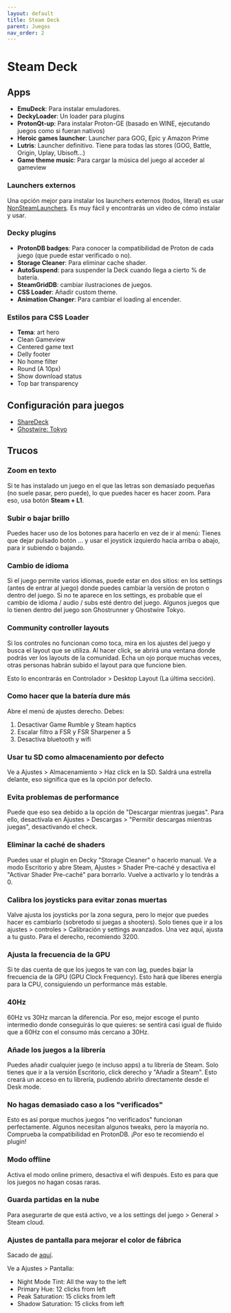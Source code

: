 ```yaml
---
layout: default
title: Steam Deck
parent: Juegos
nav_order: 2
---
```


# Steam Deck

## Apps

- **EmuDeck**: Para instalar emuladores.
- **DeckyLoader**: Un loader para plugins
- **ProtonQt-up**: Para instalar Proton-GE (basado en WINE, ejecutando juegos como si fueran nativos)
- **Heroic games launcher**: Launcher para GOG, Epic y Amazon Prime
- **Lutris**: Launcher definitivo. Tiene para todas las stores (GOG, Battle, Origin, Uplay, Ubisoft…)
- **Game theme music**: Para cargar la música del juego al acceder al gameview

### Launchers externos

Una opción mejor para instalar los launchers externos (todos, literal) es usar [NonSteamLaunchers](https://github.com/moraroy/NonSteamLaunchers-On-Steam-Deck). Es muy fácil y encontrarás un video de cómo instalar y usar.

### Decky plugins

- **ProtonDB badges**: Para conocer la compatibilidad de Proton de cada juego (que puede estar verificado o no).
- **Storage Cleaner**: Para eliminar cache shader.
- **AutoSuspend**: para suspender la Deck cuando llega a cierto % de batería.
- **SteamGridDB**: cambiar ilustraciones de juegos.
- **CSS Loader**: Añadir custom theme.
- **Animation Changer**: Para cambiar el loading al encender.

### Estilos para CSS Loader

- **Tema**: art hero
- Clean Gameview
- Centered game text
- Delly footer
- No home filter
- Round (A 10px)
- Show download status
- Top bar transparency

## Configuración para juegos

- [ShareDeck](https://sharedeck.games/)
- [Ghostwire: Tokyo](https://steamdeckhq.com/game-reviews/ghostwire-tokyo/)

## Trucos

### Zoom en texto

Si te has instalado un juego en el que las letras son demasiado pequeñas (no suele pasar, pero puede), lo que puedes hacer es hacer zoom. Para eso, usa botón **Steam + L1**.

### Subir o bajar brillo

Puedes hacer uso de los botones para hacerlo en vez de ir al menú: Tienes que dejar pulsado botón ... y usar el joystick izquierdo hacia arriba o abajo, para ir subiendo o bajando.

### Cambio de idioma

Si el juego permite varios idiomas, puede estar en dos sitios: en los settings (antes de entrar al juego) donde puedes cambiar la versión de proton o dentro del juego. Si no te aparece en los settings, es probable que el cambio de idioma / audio / subs esté dentro del juego. Algunos juegos que lo tienen dentro del juego son Ghostrunner y Ghostwire Tokyo.

### Community controller layouts

Si los controles no funcionan como toca, mira en los ajustes del juego y busca el layout que se utiliza. Al hacer click, se abrirá una ventana donde podrás ver los layouts de la comunidad. Echa un ojo porque muchas veces, otras personas habrán subido el layout para que funcione bien.

Esto lo encontrarás en Controlador > Desktop Layout (La última sección). 

### Como hacer que la batería dure más

Abre el menú de ajustes derecho. Debes:

1. Desactivar Game Rumble y Steam haptics
2. Escalar filtro a FSR y FSR Sharpener a 5
3. Desactiva bluetooth y wifi

### Usar tu SD como almacenamiento por defecto

Ve a Ajustes > Almacenamiento > Haz click en la SD. Saldrá una estrella delante, eso significa que es la opción por defecto.

### Evita problemas de performance

Puede que eso sea debido a la opción de "Descargar mientras juegas". Para ello, desactívala en Ajustes > Descargas > "Permitir descargas mientras juegas", desactivando el check.

### Eliminar la caché de shaders

Puedes usar el plugin en Decky "Storage Cleaner" o hacerlo manual. Ve a modo Escritorio y abre Steam, Ajustes > Shader Pre-caché y desactiva el "Activar Shader Pre-caché" para borrarlo. Vuelve a activarlo y lo tendrás a 0.

### Calibra los joysticks para evitar zonas muertas

Valve ajusta los joysticks por la zona segura, pero lo mejor que puedes hacer es cambiarlo (sobretodo si juegas a shooters). Solo tienes que ir a los ajustes > controles > Calibración y settings avanzados. Una vez aquí, ajusta a tu gusto. Para el derecho, recomiendo 3200.

### Ajusta la frecuencia de la  GPU

Si te das cuenta de que los juegos te van con lag, puedes bajar la frecuencia de la GPU (GPU Clock Frequency). Esto hará que liberes energía para la CPU, consiguiendo un performance más estable.

### 40Hz

60Hz vs 30Hz marcan la diferencia. Por eso, mejor escoge el punto intermedio donde conseguirás lo que quieres: se sentirá casi igual de fluido que a 60Hz con el consumo más cercano a 30Hz.

### Añade los juegos a la librería

Puedes añadir cualquier juego (e incluso apps) a tu librería de Steam. Solo tienes que ir a la versión Escritorio, click derecho y "Añadir a Steam". Esto creará un acceso en tu librería, pudiendo abrirlo directamente desde el Desk mode.

### No hagas demasiado caso a los "verificados"

Esto es así porque muchos juegos "no verificados" funcionan perfectamente. Algunos necesitan algunos tweaks, pero la mayoría no. Comprueba la compatibilidad en ProtonDB. ¡Por eso te recomiendo el plugin!

### Modo offline

Activa el modo online primero, desactiva el wifi después. Esto es para que los juegos no hagan cosas raras.

### Guarda partidas en la nube

Para asegurarte de que está activo, ve a los settings del juego > General > Steam cloud.

### Ajustes de pantalla para mejorar el color de fábrica

Sacado de [aquí](https://www.resetera.com/threads/steam-deck-ot-your-games-are-going-places.556834/page-249#post-87435032).

Ve a Ajustes > Pantalla:

- Night Mode Tint: All the way to the left
- Primary Hue: 12 clicks from left
- Peak Saturation: 15 clicks from left
- Shadow Saturation: 15 clicks from left